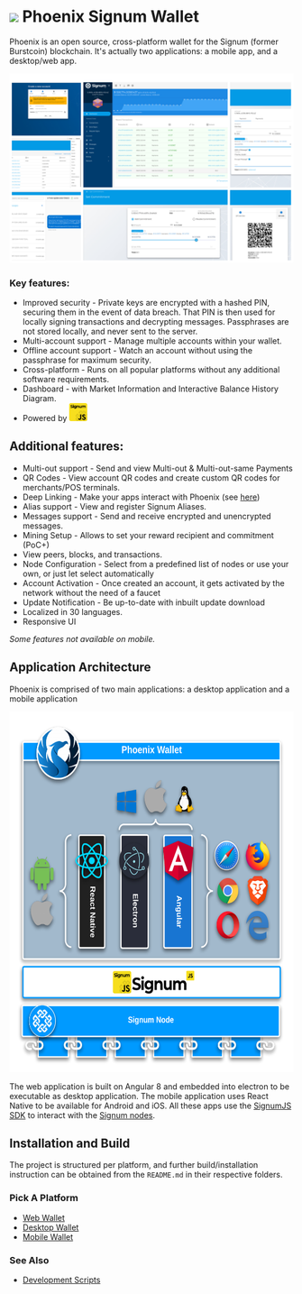 # <img src="./assets/phoenix.png" width="64" /> Phoenix Signum Wallet

Phoenix is an open source, cross-platform wallet for the Signum (former Burstcoin) blockchain. It's actually two applications: a mobile app, and a desktop/web app.

![image](assets/wallet/collage.jpg)

### Key features:
- Improved security - Private keys are encrypted with a hashed PIN, securing them in the event of data breach. That PIN is then used for locally signing transactions and decrypting messages. Passphrases are not stored locally, and never sent to the server. 
- Multi-account support - Manage multiple accounts within your wallet.
- Offline account support - Watch an account without using the passphrase for maximum security.
- Cross-platform - Runs on all popular platforms without any additional software requirements.
- Dashboard - with Market Information and Interactive Balance History Diagram.
- Powered by <a href="https://signum-network.github.io/signumjs"><img src="./assets/signumjs.png" height="32" /></a>

## Additional features:
- Multi-out support - Send and view Multi-out & Multi-out-same Payments
- QR Codes - View account QR codes and create custom QR codes for merchants/POS terminals.
- Deep Linking - Make your apps interact with Phoenix (see [here](./DEEPLINKING.md))
- Alias support - View and register Signum Aliases.
- Messages support - Send and receive encrypted and unencrypted messages.
- Mining Setup - Allows to set your reward recipient and commitment (PoC+)
- View peers, blocks, and transactions.
- Node Configuration - Select from a predefined list of nodes or use your own, or just let select automatically
- Account Activation - Once created an account, it gets activated by the network without the need of a faucet
- Update Notification - Be up-to-date with inbuilt update download
- Localized in 30 languages.
- Responsive UI

*Some features not available on mobile.*

## Application Architecture

Phoenix is comprised of two main applications: a desktop application and a mobile application 

<img src="./assets/architecture.png" height="640" alt="Phoenix Architecture Diagram"/>

The web application is built on Angular 8 and embedded into electron to be executable as desktop application.
The mobile application uses React Native to be available for Android and iOS. All these apps use the [SignumJS SDK](https://github.com/signum-network/signumjs) 
to interact with the [Signum nodes](https://github.com/signum-network/signum-node).

## Installation and Build

The project is structured per platform, and further build/installation instruction can be obtained from the `README.md` in their respective folders.

### Pick A Platform
- [Web Wallet](/web/angular-wallet/README.md)
- [Desktop Wallet](/desktop/wallet/README.md)
- [Mobile Wallet](/mobile/README.md)

### See Also
- [Development Scripts](/scripts/README.md)

